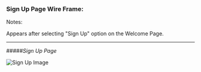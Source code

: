 ### Sign Up Page Wire Frame:

Notes:

Appears after selecting "Sign Up" option on the Welcome Page.

-----
#####_Sign Up Page_

![Sign Up Image](https://trello-attachments.s3.amazonaws.com/5608cd72f3e5180c27e6f804/682x760/cb99446a4d4e99703bc43d560862894f/Sign-Up_Alternativa_2.PNG)

